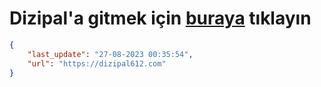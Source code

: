 # Dizipal'a gitmek için [buraya](https://dizipal612.com) tıklayın
    
```json
{
    "last_update": "27-08-2023 00:35:54",
    "url": "https://dizipal612.com"
}
```